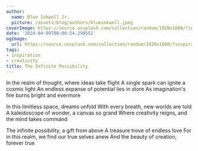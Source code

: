 ```yaml
---
author:
  name: Blue Inkwell Jr.
  picture: /assets/blog/authors/blueinkwell.jpeg
coverImage: https://source.unsplash.com/collection/random/1920x1080/?inspiration
date: '2024-04-09T08:00:54.290551'
ogImage:
  url: https://source.unsplash.com/collection/random/1920x1080/?inspiration
tags:
- inspiration
- creativity
title: The Infinite Possibility
---
```


In the realm of thought, where ideas take flight
A single spark can ignite a cosmic light
An endless expanse of potential lies in store
As imagination's fire burns bright and evermore

In this limitless space, dreams unfold
With every breath, new worlds are told
A kaleidoscope of wonder, a canvas so grand
Where creativity reigns, and the mind takes command

The infinite possibility, a gift from above
A treasure trove of endless love
For in this realm, we find our true selves anew
And the beauty of creation, forever true